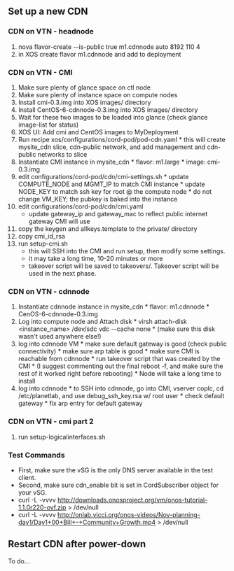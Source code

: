 ## Set up a new CDN

### CDN on VTN - headnode

1. nova flavor-create --is-public true m1.cdnnode auto 8192 110 4
2. in XOS create flavor m1.cdnnode and add to deployment

### CDN on VTN - CMI

1. Make sure plenty of glance space on ctl node
2. Make sure plenty of instance space on compute nodes
3. Install cmi-0.3.img into XOS images/ directory
4. Install CentOS-6-cdnnode-0.3.img into XOS images/ directory
5. Wait for these two images to be loaded into glance (check glance image-list for status)
6. XOS UI: Add cmi and CentOS images to MyDeployment
7. Run recipe xos/configurations/cord-pod/pod-cdn.yaml
       * this will create mysite_cdn slice, cdn-public network, and add management and cdn-public networks to slice
8. Instantiate CMI instance in mysite_cdn
       * flavor: m1.large
       * image: cmi-0.3.img
9. edit configurations/cord-pod/cdn/cmi-settings.sh
       * update COMPUTE_NODE and MGMT_IP to match CMI instance
       * update NODE_KEY to match ssh key for root @ the compute node
       * do not change VM_KEY; the pubkey is baked into the instance
10. edit configurations/cord-pod/cdn/cmi.yaml
       * update gateway_ip and gateway_mac to reflect public internet gateway CMI will use
11. copy the keygen and allkeys.template to the private/ directory
12. copy cmi_id_rsa
13. run setup-cmi.sh
       * this will SSH into the CMI and run setup, then modify some settings.
       * it may take a long time, 10-20 minutes or more
       * takeover script will be saved to takeovers/. Takeover script will be used in the next phase.

### CDN on VTN - cdnnode

1. Instantiate cdnnode instance in mysite_cdn
       * flavor: m1.cdnnode
       * CenOS-6-cdnnode-0.3.img
2. Log into compute node and Attach disk
       * virsh attach-disk <instance_name> /dev/sdc vdc --cache none
       * (make sure this disk wasn't used anywhere else!)
3. log into cdnnode VM
       * make sure default gateway is good (check public connectivity)
       * make sure arp table is good
       * make sure CMI is reachable from cdnnode
       * run takeover script that was created by the CMI 
       * (I suggest commenting out the final reboot -f, and make sure the rest of it worked right before rebooting)
       * Node will take a long time to install
4. log into cdnnode
       * to SSH into cdnnode, go into CMI, vserver coplc, cd /etc/planetlab, and use debug_ssh_key.rsa w/ root user
       * check default gateway
       * fix arp entry for default gateway

### CDN on VTN - cmi part 2

1. run setup-logicalinterfaces.sh

### Test Commands

* First, make sure the vSG is the only DNS server available in the test client. 
* Second, make sure cdn_enable bit is set in CordSubscriber object for your vSG.
* curl -L -vvvv http://downloads.onosproject.org/vm/onos-tutorial-1.1.0r220-ovf.zip > /dev/null
* curl -L -vvvv http://onlab.vicci.org/onos-videos/Nov-planning-day1/Day1+00+Bill+-+Community+Growth.mp4 > /dev/null

## Restart CDN after power-down

To do...
